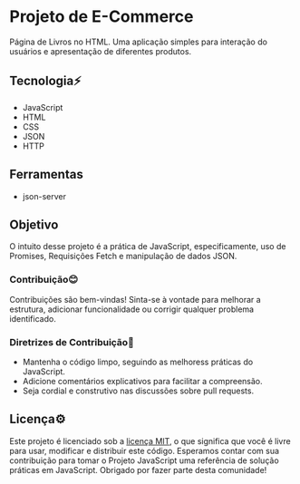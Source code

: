 # Projeto de E-Commerce
 Página de Livros no HTML. Uma aplicação simples para interação do usuários e apresentação de diferentes produtos.

## Tecnologia⚡
* JavaScript
* HTML
* CSS
* JSON
* HTTP

## Ferramentas 
* json-server

## Objetivo
 O intuito desse projeto é a prática de JavaScript, especificamente, uso de Promises, Requisições Fetch e manipulação de dados JSON.
 

### Contribuição😊
 Contribuições são bem-vindas! Sinta-se à vontade para melhorar a estrutura, adicionar funcionalidade ou corrigir qualquer problema identificado.

### Diretrizes de Contribuição📌
* Mantenha o código limpo, seguindo as melhoress práticas do JavaScript.
* Adicione comentários explicativos para facilitar a compreensão.
* Seja cordial e construtivo nas discussões sobre pull requests.

## Licença⚙️
 Este projeto é licenciado sob a [licença MIT](LICENSA), o que significa que você é livre para usar, modificar e distribuir este código.
 Esperamos contar com sua contribuição para tomar o Projeto JavaScript uma referência de solução práticas em JavaScript. Obrigado por fazer parte desta comunidade!